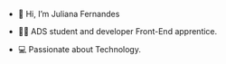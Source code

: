 - 👋 Hi, I’m Juliana Fernandes

- 👩‍🎓 ADS student and developer Front-End apprentice.

- 💻 Passionate about Technology. 


